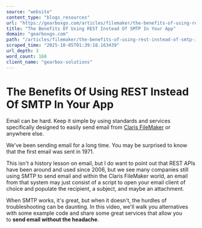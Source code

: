 ```yaml
---
source: "website"
content_type: "blogs_resources"
url: "https://gearboxgo.com/articles/filemaker/the-benefits-of-using-rest-instead-of-smtp-in-your-app"
title: "The Benefits Of Using REST Instead Of SMTP In Your App"
domain: "gearboxgo.com"
path: "/articles/filemaker/the-benefits-of-using-rest-instead-of-smtp-in-your-app"
scraped_time: "2025-10-05T01:39:18.163439"
url_depth: 3
word_count: 168
client_name: "gearbox-solutions"
---
```


# The Benefits Of Using REST Instead Of SMTP In Your App

Email can be hard. Keep it simple by using standards and services specifically designed to easily send email from [Claris FileMaker](https://www.claris.com/filemaker/) or anywhere else.

We've been sending email for a long time. You may be surprised to know that the first email was sent in 1971.

This isn't a history lesson on email, but I do want to point out that REST APIs have been around and used since 2006, but we see many companies still using SMTP to send email and within the Claris FileMaker world, an email from that system may just consist of a script to open your email client of choice and populate the recipient, a subject, and maybe an attachment.

When SMTP works, it's great, but when it doesn't, the hurdles of troubleshooting can be daunting. In this video, we'll walk you alternatives with some example code and share some great services that allow you to **send email without the headache**.